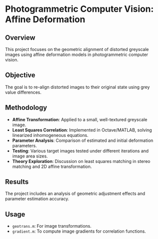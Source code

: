 # Photogrammetric Computer Vision: Affine Deformation

## Overview
This project focuses on the geometric alignment of distorted greyscale images using affine deformation models in photogrammetric computer vision.

## Objective
The goal is to re-align distorted images to their original state using grey value differences.

## Methodology
- **Affine Transformation**: Applied to a small, well-textured greyscale image.
- **Least Squares Correlation**: Implemented in Octave/MATLAB, solving linearized inhomogeneous equations.
- **Parameter Analysis**: Comparison of estimated and initial deformation parameters.
- **Testing**: Various target images tested under different iterations and image area sizes.
- **Theory Exploration**: Discussion on least squares matching in stereo matching and 2D affine transformation.

## Results
The project includes an analysis of geometric adjustment effects and parameter estimation accuracy.

## Usage
- `geotrans.m`: For image transformations.
- `gradient.m`: To compute image gradients for correlation functions.

